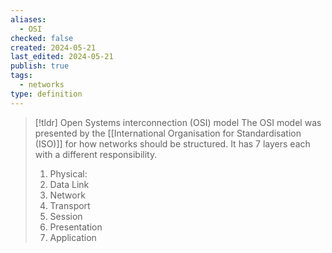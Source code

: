 ```yaml
---
aliases:
  - OSI
checked: false
created: 2024-05-21
last_edited: 2024-05-21
publish: true
tags:
  - networks
type: definition
---
```

>[!tldr] Open Systems interconnection (OSI) model
>The OSI model was presented by the [[International Organisation for Standardisation (ISO)]] for how networks should be structured. It has 7 layers each with a different responsibility.
>1. Physical:
>2. Data Link
>3. Network
>4. Transport
>5. Session
>6. Presentation
>7. Application

